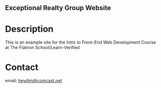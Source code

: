Exceptional Realty Group Website
---

# Description
This is an example site for the Intro to Front-End Web Development Course at The Flatiron School/Learn-Verified

# Contact

email: heydjm@comcast.net